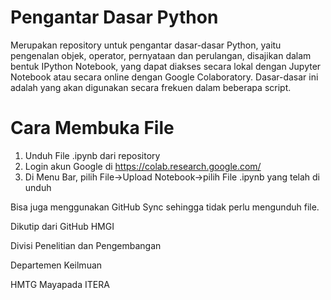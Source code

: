 # Pengantar Dasar Python
Merupakan repository untuk pengantar dasar-dasar Python, yaitu pengenalan objek, operator, pernyataan dan perulangan, disajikan dalam bentuk IPython Notebook, yang dapat diakses secara lokal dengan Jupyter Notebook atau secara online dengan Google Colaboratory. Dasar-dasar ini adalah yang akan digunakan secara frekuen dalam beberapa script.

# Cara Membuka File
1. Unduh File .ipynb dari repository
2. Login akun Google di https://colab.research.google.com/
3. Di Menu Bar, pilih File->Upload Notebook->pilih File .ipynb yang telah di unduh

Bisa juga menggunakan GitHub Sync sehingga tidak perlu mengunduh file.

Dikutip dari GitHub HMGI

Divisi Penelitian dan Pengembangan

Departemen Keilmuan

HMTG Mayapada ITERA
